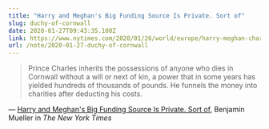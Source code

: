 ```yaml
---
title: "Harry and Meghan's Big Funding Source Is Private. Sort of"
slug: duchy-of-cornwall
date: 2020-01-27T09:43:35.100Z
link: https://www.nytimes.com/2020/01/26/world/europe/harry-meghan-charles-duchy-of-cornwall.html
url: /note/2020-01-27-duchy-of-cornwall
---
```


> Prince Charles inherits the possessions of anyone who dies in Cornwall without a will or next of kin, a power that in some years has yielded hundreds of thousands of pounds. He funnels the money into charities after deducting his costs.

&mdash; [Harry and Meghan's Big Funding Source Is Private. Sort of](https://www.nytimes.com/2020/01/26/world/europe/harry-meghan-charles-duchy-of-cornwall.html), Benjamin Mueller in _The New York Times_
